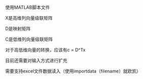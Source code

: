 使用MATLAB脚本文件

X是高维列向量级联矩阵 

D是映射矩阵 

C是低维列向量级联矩阵

对于高低维向量的转换，应该有c = D^Tx



目前还需要对输入方式进行扩充

需要支持excel文件数据读入（使用importdata（filename）就欧凯）
